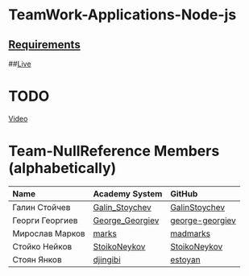 # TeamWork-Applications-Node-js

## [Requirements](https://github.com/Teamwork-NullReference/Vozilo.bg/Requirements.md) ##

##[Live](https://vozilo.herokuapp.com/)

# TODO
[Video](link)

# Team-NullReference Members (alphabetically)

| Name | Academy System | GitHub |
| :------------- | :------------------- | :------------------------------------------|
| Галин Стойчев | [Galin_Stoychev](https://telerikacademy.com/Users/Galin_Stoychev) | [GalinStoychev](https://github.com/GalinStoychev) |
| Георги Георгиев | [George_Georgiev](https://telerikacademy.com/Users/George_Georgiev) | [george-georgiev](https://github.com/george-georgiev) |
| Мирослав Марков | [marks](https://telerikacademy.com/Users/marks) | [madmarks](https://github.com/madmarks) |
| Стойко Нейков  | [StoikoNeykov](http://telerikacademy.com/Users/StoikoNeykov) | [StoikoNeykov](https://github.com/StoikoNeykov) |
| Стоян Янков  | [djingibi](https://telerikacademy.com/Users/djingibi) | [estoyan](https://github.com/estoyan) |

